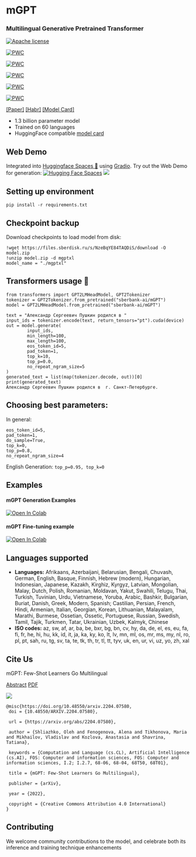 # mGPT

### Multilingual Generative Pretrained Transformer
[![Apache license](https://img.shields.io/badge/License-Apache-blue.svg)](https://www.apache.org/licenses/LICENSE-2.0)

[![PWC](https://img.shields.io/endpoint.svg?url=https://paperswithcode.com/badge/mgpt-few-shot-learners-go-multilingual/few-shot-ner-on-xglue)](https://paperswithcode.com/sota/few-shot-ner-on-xglue?p=mgpt-few-shot-learners-go-multilingual)
	
[![PWC](https://img.shields.io/endpoint.svg?url=https://paperswithcode.com/badge/mgpt-few-shot-learners-go-multilingual/part-of-speech-tagging-on-xglue)](https://paperswithcode.com/sota/part-of-speech-tagging-on-xglue?p=mgpt-few-shot-learners-go-multilingual)
	
[![PWC](https://img.shields.io/endpoint.svg?url=https://paperswithcode.com/badge/mgpt-few-shot-learners-go-multilingual/cross-lingual-transfer-on-xcopa)](https://paperswithcode.com/sota/cross-lingual-transfer-on-xcopa?p=mgpt-few-shot-learners-go-multilingual)

[![PWC](https://img.shields.io/endpoint.svg?url=https://paperswithcode.com/badge/mgpt-few-shot-learners-go-multilingual/cross-lingual-paraphrase-identification-on)](https://paperswithcode.com/sota/cross-lingual-paraphrase-identification-on?p=mgpt-few-shot-learners-go-multilingual)

[![PWC](https://img.shields.io/endpoint.svg?url=https://paperswithcode.com/badge/mgpt-few-shot-learners-go-multilingual/cross-lingual-natural-language-inference-on-4)](https://paperswithcode.com/sota/cross-lingual-natural-language-inference-on-4?p=mgpt-few-shot-learners-go-multilingual)


[[Paper]](https://arxiv.org/abs/2204.07580) [[Habr]](https://habr.com/ru/company/sberdevices/blog/662195/) [[Model Card]](https://huggingface.co/sberbank-ai/mGPT) 

 - 1.3 billion parameter model
 - Trained on 60 languages
 - HuggingFace compatible [model card](https://huggingface.co/sberbank-ai/mGPT)

## Web Demo
Integrated into [Huggingface Spaces 🤗](https://huggingface.co/spaces) using [Gradio](https://github.com/gradio-app/gradio). Try out the Web Demo for generation: [![Hugging Face Spaces](https://img.shields.io/badge/%F0%9F%A4%97%20Hugging%20Face-Spaces-blue)](https://huggingface.co/spaces/sberbank-ai/mGPT/) 
 ![](https://habrastorage.org/webt/sv/1j/xw/sv1jxwyrrg6nw-tlnzbz0fazd-i.png)

 ## Setting up environment

`pip install -r requirements.txt`  

## Checkpoint backup

Download checkpoints to load model from disk:
```
!wget https://files.sberdisk.ru/s/NzeBqYE84TAQDiS/download -O model.zip
!unzip model.zip -d mgptxl
model_name = "./mgptxl" 
```

## Transformers usage 🤗

```
from transformers import GPT2LMHeadModel, GPT2Tokenizer
tokenizer = GPT2Tokenizer.from_pretrained("sberbank-ai/mGPT")
model = GPT2LMHeadModel.from_pretrained("sberbank-ai/mGPT")

text = "Александр Сергеевич Пушкин родился в "
input_ids = tokenizer.encode(text, return_tensors="pt").cuda(device)
out = model.generate(
        input_ids, 
        min_length=100, 
        max_length=100, 
        eos_token_id=5, 
        pad_token=1,
        top_k=10,
        top_p=0.0,
        no_repeat_ngram_size=5
)
generated_text = list(map(tokenizer.decode, out))[0]
print(generated_text)
Александр Сергеевич Пушкин родился в  г. Санкт-Петербурге.
```

## Choosing best parameters:

In general:
```min_length=100,
eos_token_id=5, 
pad_token=1,
do_sample=True,
top_k=0,
top_p=0.8,
no_repeat_ngram_size=4
```

English Generation: 
```top_p=0.95, top_k=0```



## Examples


#### mGPT Generation Examples
[![Open In Colab](https://colab.research.google.com/assets/colab-badge.svg)](https://colab.research.google.com/drive/1Vd3TEh1ojBvE7q8BDLmcA9RXeq0aQIlf?usp=sharing)

#### mGPT Fine-tuning example
[![Open In Colab](https://colab.research.google.com/assets/colab-badge.svg)](https://colab.research.google.com/drive/1qkDhzEab2MXvohOuQYgKixHHimlh1Oh2?usp=sharing)

## Languages supported

 - **Languages:** Afrikaans, Azerbaijani, Belarusian, Bengali, Chuvash, German, English, Basque, Finnish, Hebrew (modern), Hungarian, Indonesian, Japanese, Kazakh, Kirghiz, Kyrgyz, Latvian, Mongolian, Malay, Dutch, Polish, Romanian, Moldavan, Yakut, Swahili, Telugu, Thai, Turkish, Tuvinian, Urdu, Vietnamese, Yoruba, Arabic, Bashkir, Bulgarian, Buriat, Danish, Greek, Modern, Spanish; Castilian, Persian, French, Hindi, Armenian, Italian, Georgian, Korean, Lithuanian, Malayalam, Marathi, Burmese, Ossetian, Ossetic, Portuguese, Russian, Swedish, Tamil, Tajik, Turkmen, Tatar, Ukrainian, Uzbek, Kalmyk, Chinese
  - **ISO codes:** az, sw, af, ar, ba, be, bxr, bg, bn, cv, hy, da, de, el, es, eu, fa, fi, fr, he, hi, hu, kk, id, it, ja, ka, ky, ko, lt, lv, mn, ml, os, mr, ms, my, nl, ro, pl, pt, sah, ru, tg, sv, ta, te, tk, th, tr, tl, tt, tyv, uk, en, ur, vi, uz, yo, zh, xal

 ## Cite Us 

 mGPT: Few-Shot Learners Go Multilingual

 [Abstract](https://arxiv.org/abs/2204.07580) [PDF](https://arxiv.org/pdf/2204.07580.pdf)

 ![](https://habrastorage.org/webt/1q/ru/yt/1qruytul6m2m-upyk9frq3pgrds.png)

 ```
@misc{https://doi.org/10.48550/arxiv.2204.07580,
  doi = {10.48550/ARXIV.2204.07580},
  
  url = {https://arxiv.org/abs/2204.07580},
  
  author = {Shliazhko, Oleh and Fenogenova, Alena and Tikhonova, Maria and Mikhailov, Vladislav and Kozlova, Anastasia and Shavrina, Tatiana},
  
  keywords = {Computation and Language (cs.CL), Artificial Intelligence (cs.AI), FOS: Computer and information sciences, FOS: Computer and information sciences, I.2; I.2.7, 68-06, 68-04, 68T50, 68T01},
  
  title = {mGPT: Few-Shot Learners Go Multilingual},
  
  publisher = {arXiv},
  
  year = {2022},
  
  copyright = {Creative Commons Attribution 4.0 International}
}

 ```



## Contributing

We welcome community contributions to the model, and celebrate both its inference and training technique enhancements

